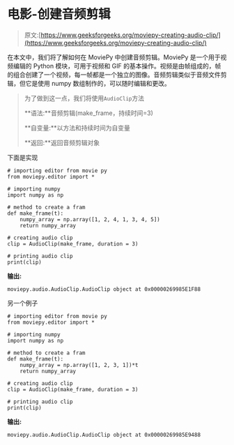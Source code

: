 # 电影-创建音频剪辑

> 原文:[https://www.geeksforgeeks.org/moviepy-creating-audio-clip/](https://www.geeksforgeeks.org/moviepy-creating-audio-clip/)

在本文中，我们将了解如何在 MoviePy 中创建音频剪辑。MoviePy 是一个用于视频编辑的 Python 模块，可用于视频和 GIF 的基本操作。视频是由帧组成的，帧的组合创建了一个视频，每一帧都是一个独立的图像。音频剪辑类似于音频文件剪辑，但它是使用 numpy 数组制作的，可以随时编辑和更改。

> 为了做到这一点，我们将使用`AudioClip`方法
> 
> **语法:**音频剪辑(make_frame，持续时间=3)
> 
> **自变量:**以方法和持续时间为自变量
> 
> **返回:**返回音频剪辑对象

下面是实现

```
# importing editor from movie py
from moviepy.editor import *

# importing numpy
import numpy as np

# method to create a fram
def make_frame(t):
    numpy_array = np.array([1, 2, 4, 1, 3, 4, 5])
    return numpy_array

# creating audio clip
clip = AudioClip(make_frame, duration = 3)

# printing audio clip
print(clip)
```

**输出:**

```
moviepy.audio.AudioClip.AudioClip object at 0x00000269985E1F88

```

另一个例子

```
# importing editor from movie py
from moviepy.editor import *

# importing numpy
import numpy as np

# method to create a fram
def make_frame(t):
    numpy_array = np.array([1, 2, 3, 1])*t
    return numpy_array

# creating audio clip
clip = AudioClip(make_frame, duration = 3)

# printing audio clip
print(clip)
```

**输出:**

```
moviepy.audio.AudioClip.AudioClip object at 0x00000269985E9488

```